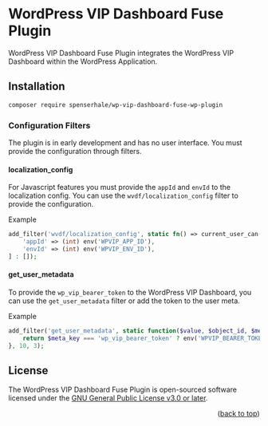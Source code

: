 # WordPress VIP Dashboard Fuse Plugin

WordPress VIP Dashboard Fuse Plugin integrates the WordPress VIP Dashboard within the WordPress Application.

<!-- Installation -->
## Installation

   ```sh
   composer require spenserhale/wp-vip-dashboard-fuse-wp-plugin
   ```

### Configuration Filters

The plugin is in early development and has no user interface. You must provide the configuration through filters.

#### localization_config

For Javascript features you must provide the `appId` and `envId` to the localization config. You can use the `wvdf/localization_config` filter to provide the configuration.

Example
```php
add_filter('wvdf/localization_config', static fn() => current_user_can('use_wp_vip_dashboard_fuse') ? [
    'appId' => (int) env('WPVIP_APP_ID'),
    'envId' => (int) env('WPVIP_ENV_ID'),
] : []);
```

#### get_user_metadata

To provide the `wp_vip_bearer_token` to the WordPress VIP Dashboard, you can use the `get_user_metadata` filter or add the token to the user meta.

Example
```php
add_filter('get_user_metadata', static function($value, $object_id, $meta_key) {
    return $meta_key === 'wp_vip_bearer_token' ? env('WPVIP_BEARER_TOKEN') : $value;
}, 10, 3);
```

## License
The WordPress VIP Dashboard Fuse Plugin is open-sourced software licensed under the [GNU General Public License v3.0 or later](https://spdx.org/licenses/GPL-3.0-or-later.html).

<p align="right">(<a href="#readme-top">back to top</a>)</p>

<!-- MARKDOWN LINKS & IMAGES -->
<!-- https://www.markdownguide.org/basic-syntax/#reference-style-links -->
